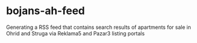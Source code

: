 # bojans-ah-feed
Generating a RSS feed that contains search results of apartments for sale in Ohrid and Struga via Reklama5 and Pazar3 listing portals
